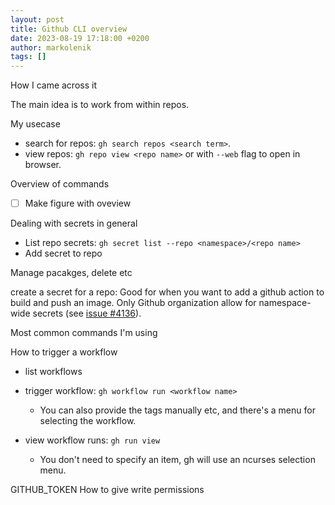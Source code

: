 ```yaml
---
layout: post
title: Github CLI overview
date: 2023-08-19 17:18:00 +0200
author: markolenik
tags: []
---
```


How I came across it

The main idea is to work from within repos.

My usecase
- search for repos: `gh search repos <search term>`.
- view repos: `gh repo view <repo name>` or with `--web` flag to open in browser.

Overview of commands
- [ ] Make figure with oveview

Dealing with secrets in general
- List repo secrets: `gh secret list --repo <namespace>/<repo name>`
- Add secret to repo

Manage pacakges, delete etc

create a secret for a repo:
Good for when you want to add a github action to build and push an image.
Only Github organization allow for namespace-wide secrets (see [issue #4136](https://github.com/orgs/community/discussions/4136)).

Most common commands I'm using


How to trigger a workflow
- list workflows
- trigger workflow: `gh workflow run <workflow name>`
  - You can also provide the tags manually etc, and there's a menu for selecting the workflow.

- view workflow runs: `gh run view`
  - You don't need to specify an item, gh will use an ncurses selection menu.




GITHUB_TOKEN
How to give write permissions